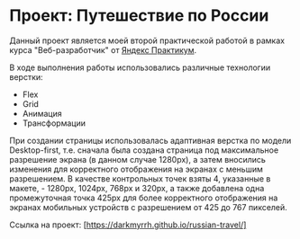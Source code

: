 # Проект: Путешествие по России

Данный проект является моей второй практической работой в рамках курса "Веб-разработчик" от [Яндекс Практикум](https://practicum.yandex.ru/). 

В ходе выполнения работы использовались различные технологии верстки:
* Flex
* Grid
* Анимация
* Трансформации

При создании страницы использовалась адаптивная верстка по модели Desktop-first, т.е. сначала была создана страница под максимальное разрешение экрана (в данном случае 1280px), а затем вносились изменения для корректного отображения на экранах с меньшим разрешением. В качестве контрольных точек взяты 4, указанные в макете, - 1280px, 1024px, 768px и 320px, а также добавлена одна промежуточная точка 425px для более корректного отображения на экранах мобильных устройств с разрешением от 425 до 767 пикселей.

Ссылка на проект: [https://darkmyrrh.github.io/russian-travel/]
